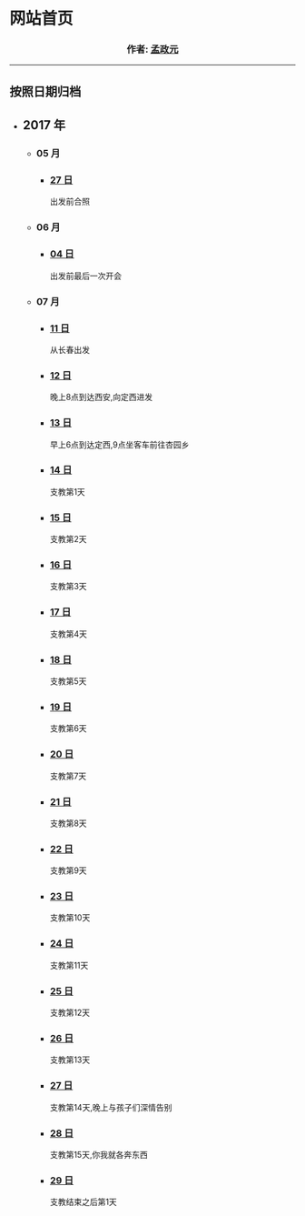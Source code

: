 # 网站首页

<h3 align="center">
作者:  <a href="//twesix.cn">孟政元</a>
</h3>
<link href="style.css" rel="stylesheet" >

---

## 按照日期归档

- ## 2017 年
  - ### 05 月
    - ### [27 日](daily/2017/05/27)
      出发前合照
  - ### 06 月
    - ### [04 日]()
      出发前最后一次开会
  - ### 07 月
    - ### [11 日]()
      从长春出发
    - ### [12 日]()
      晚上8点到达西安,向定西进发
    - ### [13 日]()
      早上6点到达定西,9点坐客车前往杏园乡
    - ### [14 日]()
      支教第1天
    - ### [15 日]()
      支教第2天
    - ### [16 日]()
      支教第3天
    - ### [17 日]()
      支教第4天
    - ### [18 日]()
      支教第5天
    - ### [19 日]()
      支教第6天
    - ### [20 日]()
      支教第7天
    - ### [21 日]()
      支教第8天
    - ### [22 日]()
      支教第9天
    - ### [23 日]()
      支教第10天
    - ### [24 日]()
      支教第11天
    - ### [25 日]()
      支教第12天
    - ### [26 日]()
      支教第13天
    - ### [27 日]()
      支教第14天,晚上与孩子们深情告别
    - ### [28 日]()
      支教第15天,你我就各奔东西
    - ### [29 日]()
      支教结束之后第1天
